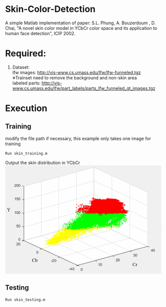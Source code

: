 # Skin-Color-Detection
A simple Matlab implementation of paper: S.L. Phung, A. Bouzerdoum
, D. Chai, "A novel skin color model in YCbCr color space and its application to human face detection", ICIP 2002.

# Required:
1. Dataset: <br>
lfw images: http://vis-www.cs.umass.edu/lfw/lfw-funneled.tgz <br>
※Trainset need to remove the background and non-skin area <br>
labeled parts: http://vis-www.cs.umass.edu/lfw/part_labels/parts_lfw_funneled_gt_images.tgz

# Execution
## Training
modify the file path if necessary, this example only takes one image for training
```
Run skin_training.m
```
Output the skin distribution in YCbCr
<br>
![Skin distribution in YCbCr](Skin_model.png)
<br>

## Testing
```
Run skin_testing.m
```
